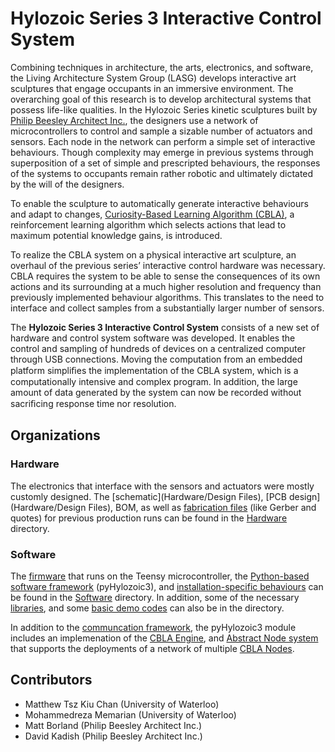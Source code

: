 Hylozoic Series 3 Interactive Control System
======================

 Combining techniques in architecture, the arts, electronics, and software, the Living Architecture System Group (LASG) develops interactive art sculptures that engage occupants in an immersive environment. The overarching goal of this research is to develop architectural systems that possess life-like qualities. In the Hylozoic Series kinetic sculptures built by [Philip Beesley Architect Inc.](http://philipbeesleyarchitect.com/), the designers use a network of microcontrollers to control and sample a sizable number of actuators and sensors. Each node in the network can perform a simple set of interactive behaviours. Though complexity may emerge in previous systems through superposition of a set of simple and prescripted behaviours, the responses of the systems to occupants remain rather robotic and ultimately dictated by the will of the designers. 

To enable the sculpture to automatically generate interactive behaviours and
adapt to changes, [Curiosity-Based Learning Algorithm (CBLA)](https://ece.uwaterloo.ca/~dkulic/pubs/ChanIROS2015.pdf), a reinforcement learning algorithm which selects actions that lead to maximum potential knowledge gains, is introduced.

To realize the CBLA system on a physical interactive art sculpture, an overhaul of the previous series’ interactive control hardware was necessary. CBLA requires the system to be able to sense the consequences of its own actions and its surrounding at a much higher resolution and frequency than previously implemented behaviour algorithms. This translates to the need to interface and collect samples from a substantially larger number of sensors. 

The **Hylozoic Series 3 Interactive Control System** consists of a new set of hardware and control system software was developed. It enables the control and sampling of hundreds of devices on a centralized computer through USB connections. Moving the computation from an embedded platform simpliﬁes the implementation of the CBLA system, which is a computationally intensive and complex
program. In addition, the large amount of data generated by the system can now be recorded without sacriﬁcing response time nor resolution.

## Organizations

### Hardware

The electronics that interface with the sensors and actuators were mostly customly designed. The [schematic](Hardware/Design Files), [PCB design](Hardware/Design Files), BOM, as well as [fabrication files](Hardware/fabrication) (like Gerber and quotes) for previous production runs can be found in the [Hardware](Hardware) directory. 

### Software

The [firmware](Software/teensy_firmware) that runs on the Teensy microcontroller, the [Python-based software framework](Software/pyHylozoic3) (pyHylozoic3), and [installation-specific behaviours](Software/complex_behaviours) can be found in the [Software](Software) directory. In addition, some of the necessary [libraries](Software/_libraries), and some [basic demo codes](Software/basic_behaviours) can also be in the directory.

In addition to the [communcation framework](Software/pyHylozoic3/interactive_system/interactive_system), the pyHylozoic3 module includes an implemenation of the [CBLA Engine](Software/pyHylozoic3/cbla/cbla/cbla_engine), and [Abstract Node system](Software/pyHylozoic3/abstract_node/abstract_node) that supports the deployments of a network of multiple [CBLA Nodes](Software/pyHylozoic3/cbla/cbla).


## Contributors
* Matthew Tsz Kiu Chan (University of Waterloo)
* Mohammedreza Memarian (University of Waterloo)
* Matt Borland (Philip Beesley Architect Inc.)
* David Kadish (Philip Beesley Architect Inc.)

